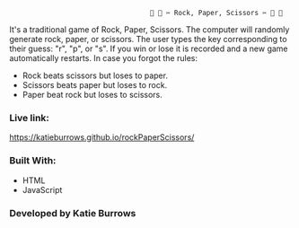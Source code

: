                                        🗿 📄 ✂️ Rock, Paper, Scissors ✂️ 📄 🗿
It's a traditional game of Rock, Paper, Scissors.  The computer will randomly generate rock, paper, or scissors.  The user types the key corresponding to their guess: "r", "p", or "s".  If you win or lose it is recorded and a new game automatically restarts.  In case you forgot the rules:  

* Rock beats scissors but loses to paper.
* Scissors beats paper but loses to rock.
* Paper beat rock but loses to scissors.


### Live link:
https://katieburrows.github.io/rockPaperScissors/

### Built With:
* HTML
* JavaScript


### Developed by Katie Burrows




